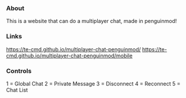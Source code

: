 ### About
This is a website that can do a multiplayer chat, made in penguinmod!
### Links
https://te-cmd.github.io/multiplayer-chat-penguinmod/
https://te-cmd.github.io/multiplayer-chat-penguinmod/mobile
### Controls
1 = Global Chat
2 = Private Message
3 = Disconnect
4 = Reconnect
5 = Chat List
